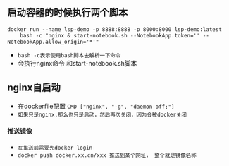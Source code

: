 ## 启动容器的时候执行两个脚本
```text
docker run --name lsp-demo -p 8888:8888 -p 8000:8000 lsp-demo:latest 
    bash -c "nginx & start-notebook.sh --NotebookApp.token='' --NotebookApp.allow_origin='*'"
```
* `bash -c表示使用bash脚本去解析一下命令`
* 会执行nginx命令 和start-notebook.sh脚本


## nginx自启动
* 在dockerfile配置 `CMD ["nginx", "-g", "daemon off;"]`
* `如果只是nginx,那么也只是启动，然后再次关闭，因为会被docker关闭`

#### 推送镜像
* `在推送前需要先docker login`
* `docker push docker.xx.cn/xxx 推送到某个网址， 整个就是镜像名称`
